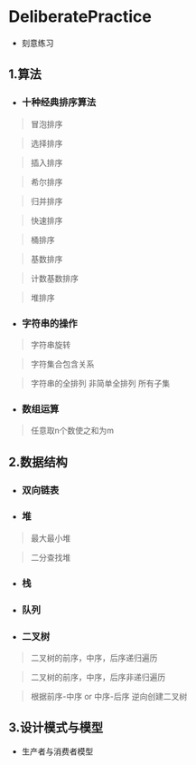 # DeliberatePractice
- 刻意练习

## 1.算法


- ### 十种经典排序算法

> 冒泡排序

> 选择排序

> 插入排序

> 希尔排序

> 归并排序

> 快速排序

> 桶排序

> 基数排序

> 计数基数排序

> 堆排序

- ### 字符串的操作

> 字符串旋转

> 字符集合包含关系

> 字符串的全排列 非简单全排列 所有子集

- ### 数组运算

> 任意取n个数使之和为m



## 2.数据结构
- ### 双向链表
- ### 堆

> 最大最小堆

> 二分查找堆

- ### 栈
- ### 队列
- ### 二叉树

> 二叉树的前序，中序，后序递归遍历

> 二叉树的前序，中序，后序非递归遍历

> 根据前序-中序 or 中序-后序 逆向创建二叉树


## 3.设计模式与模型

- 生产者与消费者模型

